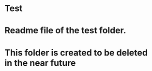 # Test
# Readme file of the test folder. 
# This folder is created to be deleted in the near future
